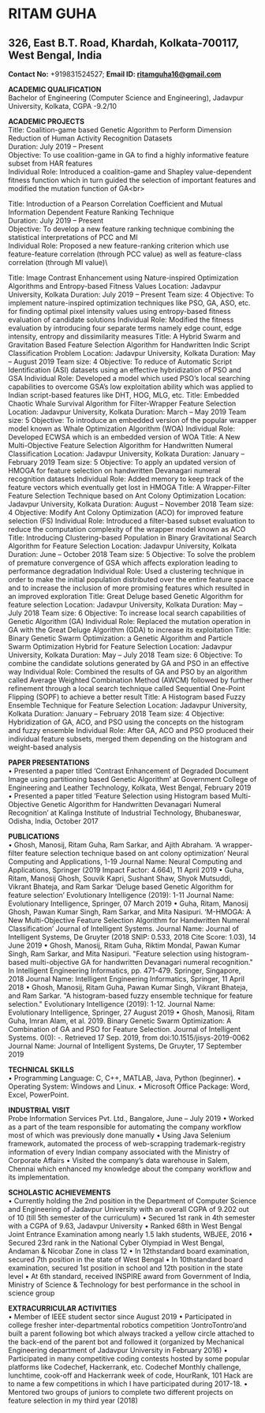 # RITAM GUHA
## 326, East B.T. Road, Khardah, Kolkata-700117, West Bengal, India
**Contact No:** +919831524527; **Email ID: ritamguha16@gmail.com**

**ACADEMIC QUALIFICATION**<br>
Bachelor of Engineering (Computer Science and Engineering), Jadavpur University, Kolkata, CGPA -9.2/10

**ACADEMIC PROJECTS**<br>
Title: Coalition-game based Genetic Algorithm to Perform Dimension Reduction of Human Activity Recognition Datasets\
Duration: July 2019 – Present\
Objective: To use coalition-game in GA to find a highly informative feature subset from HAR features\
Individual Role: Introduced a coalition-game and Shapley value-dependent fitness function which in turn guided the selection of important features and modified the mutation function of GA\<br>

Title: Introduction of a Pearson Correlation Coefficient and Mutual Information Dependent Feature Ranking Technique\
Duration: July 2019 – Present\
Objective: To develop a new feature ranking technique combining the statistical interpretations of PCC and MI\
Individual Role: Proposed a new feature-ranking criterion which use feature-feature correlation (through PCC value) as well as feature-class correlation (through MI value)\\

Title: Image Contrast Enhancement using Nature-inspired Optimization Algorithms and Entropy-based Fitness Values
Location: Jadavpur University, Kolkata
Duration: July 2019 – Present
Team size: 4
Objective: To implement nature-inspired optimization techniques like PSO, GA, ASO, etc. for finding optimal pixel intensity values using entropy-based fitness evaluation of candidate solutions
Individual Role: Modified the fitness evaluation by introducing four separate terms namely edge count, edge intensity, entropy and dissimilarity measures
Title: A Hybrid Swarm and Gravitation Based Feature Selection Algorithm for Handwritten Indic Script Classification Problem
Location: Jadavpur University, Kolkata
Duration: May – August 2019
Team size: 4
Objective: To reduce of Automatic Script Identification (ASI) datasets using an effective hybridization of PSO and GSA
Individual Role: Developed a model which used PSO’s local searching capabilities to overcome GSA’s low exploitation ability which was applied to Indian script-based features like DHT, HOG, MLG, etc.
Title: Embedded Chaotic Whale Survival Algorithm for Filter-Wrapper Feature Selection
Location: Jadavpur University, Kolkata
Duration: March – May 2019
Team size: 5
Objective: To introduce an embedded version of the popular wrapper model known as Whale Optimization Algorithm (WOA)
Individual Role: Developed ECWSA which is an embedded version of WOA
Title: A New Multi-Objective Feature Selection Algorithm for Handwritten Numeral Classification
Location: Jadavpur University, Kolkata
Duration: January – February 2019
Team size: 5
Objective: To apply an updated version of HMOGA for feature selection on handwritten Devanagari numeral recognition datasets
Individual Role: Added memory to keep track of the feature vectors which eventually get lost in HMOGA
Title: A Wrapper-Filter Feature Selection Technique based on Ant Colony Optimization
Location: Jadavpur University, Kolkata
Duration: August – November 2018
Team size: 4
Objective: Modify Ant Colony Optimization (ACO) for improved feature selection (FS)
Individual Role: Introduced a filter-based subset evaluation to reduce the computation complexity of the wrapper model known as ACO
Title: Introducing Clustering-based Population in Binary Gravitational Search Algorithm for Feature Selection
Location: Jadavpur University, Kolkata
Duration: June – October 2018
Team size: 5
Objective: To solve the problem of premature convergence of GSA which affects exploration leading to performance degradation
Individual Role: Used a clustering technique in order to make the initial population distributed over the entire feature space and to increase the inclusion of more promising features which resulted in an improved exploration
Title: Great Deluge based Genetic Algorithm for feature selection
Location: Jadavpur University, Kolkata
Duration: May – July 2018
Team size: 6
Objective: To increase local search capabilities of Genetic Algorithm (GA)
Individual Role: Replaced the mutation operation in GA with the Great Deluge Algorithm (GDA) to increase its exploitation
Title: Binary Genetic Swarm Optimization: a Genetic Algorithm and Particle Swarm Optimization Hybrid for Feature Selection
Location: Jadavpur University, Kolkata
Duration: May – July 2018
Team size: 6
Objective: To combine the candidate solutions generated by GA and PSO in an effective way
Individual Role: Combined the results of GA and PSO by an algorithm called Average Weighted Combination Method (AWCM) followed by further refinement through a local search technique called Sequential One-Point Flipping (SOPF) to achieve a better result
Title: A Histogram based Fuzzy Ensemble Technique for Feature Selection
Location: Jadavpur University, Kolkata
Duration: January – February 2018
Team size: 4
Objective: Hybridization of GA, ACO, and PSO using the concepts on the histogram and fuzzy ensemble
Individual Role: After GA, ACO and PSO produced their individual feature subsets, merged them depending on the histogram and weight-based analysis

**PAPER PRESENTATIONS**<br>
• Presented a paper titled ‘Contrast Enhancement of Degraded Document Image using partitioning based Genetic Algorithm’ at Government College of Engineering and Leather Technology, Kolkata, West Bengal, February 2019
• Presented a paper titled ‘Feature Selection using Histogram based Multi-Objective Genetic Algorithm for Handwritten Devanagari Numeral Recognition’ at Kalinga Institute of Industrial Technology, Bhubaneswar, Odisha, India, October 2017

**PUBLICATIONS**<br>
• Ghosh, Manosij, Ritam Guha, Ram Sarkar, and Ajith Abraham. ‘A wrapper-filter feature selection technique based on ant colony optimization’ Neural Computing and Applications, 1-19
Journal Name: Neural Computing and Applications, Springer (2019 Impact Factor: 4.664), 11 April 2019
• Guha, Ritam, Manosij Ghosh, Souvik Kapri, Sushant Shaw, Shyok Mutsuddi, Vikrant Bhateja, and Ram Sarkar ‘Deluge based Genetic Algorithm for feature selection’ Evolutionary Intelligence (2019): 1-11
Journal Name: Evolutionary Intelligence, Springer, 07 March 2019
• Guha, Ritam, Manosij Ghosh, Pawan Kumar Singh, Ram Sarkar, and Mita Nasipuri. ‘M-HMOGA: A New Multi-Objective Feature Selection Algorithm for Handwritten Numeral Classification’ Journal of Intelligent Systems.
Journal Name: Journal of Intelligent Systems, De Gruyter (2018 SNIP: 0.533, 2018 Cite Score: 1.03), 14 June 2019
• Ghosh, Manosij, Ritam Guha, Riktim Mondal, Pawan Kumar Singh, Ram Sarkar, and Mita Nasipuri. "Feature selection using histogram-based multi-objective GA for handwritten Devanagari numeral recognition." In Intelligent Engineering Informatics, pp. 471-479. Springer, Singapore, 2018
Journal Name: Intelligent Engineering Informatics, Springer, 11 April 2018
• Ghosh, Manosij, Ritam Guha, Pawan Kumar Singh, Vikrant Bhateja, and Ram Sarkar. "A histogram-based fuzzy ensemble technique for feature selection." Evolutionary Intelligence (2019): 1-12.
Journal Name: Evolutionary Intelligence, Springer, 27 August 2019 • Ghosh, Manosij, Ritam Guha, Imran Alam, et al. 2019. Binary Genetic Swarm Optimization: A Combination of GA and PSO for Feature Selection. Journal of Intelligent Systems. 0(0): -. Retrieved 17 Sep. 2019, from doi:10.1515/jisys-2019-0062 Journal Name: Journal of Intelligent Systems, De Gruyter, 17 September 2019

**TECHNICAL SKILLS**<br>
• Programming Language: C, C++, MATLAB, Java, Python (beginner).
• Operating System: Windows and Linux.
• Microsoft Office Package: Word, Excel, PowerPoint.

**INDUSTRIAL VISIT**<br>
Probe Information Services Pvt. Ltd., Bangalore, June – July 2019
• Worked as a part of the team responsible for automating the company workflow most of which was previously done manually
• Using Java Selenium framework, automated the process of web-scrapping trademark-registry information of every Indian company associated with the Ministry of Corporate Affairs
• Visited the company’s data warehouse in Salem, Chennai which enhanced my knowledge about the company workflow and its implementation.

**SCHOLASTIC ACHIEVEMENTS**<br>
• Currently holding the 2nd position in the Department of Computer Science and Engineering of Jadavpur University with an overall CGPA of 9.202 out of 10 (till 5th semester of the curriculum)
• Secured 1st rank in 4th semester with a CGPA of 9.63, Jadavpur University
• Ranked 68th in West Bengal Joint Entrance Examination among nearly 1.5 lakh students, WBJEE, 2016
• Secured 23rd rank in the National Cyber Olympiad in West Bengal, Andaman & Nicobar Zone in class 12
• In 12thstandard board examination, secured 7th position in the state of West Bengal
• In 10thstandard board examination, secured 1st position in school and 12th position in the state level
• At 6th standard, received INSPIRE award from Government of India, Ministry of Science & Technology for best performance in the school in science group

**EXTRACURRICULAR ACTIVITIES**<br>
• Member of IEEE student sector since August 2019
• Participated in college fresher inter-departmental robotics competition ‘JontroTontro’and built a parent following bot which always tracked a yellow circle attached to the back-end of the parent bot and followed it (organized by Mechanical Engineering department of Jadavpur University in February 2016)
• Participated in many competitive coding contests hosted by some popular platforms like Codechef, Hackerrank, etc. Codechef Monthly challenge, lunchtime, cook-off and Hackerrank week of code, HourRank, 101 Hack are to name a few competitions in which I have participated during 2017-18.
• Mentored two groups of juniors to complete two different projects on feature selection in my third year (2018)
